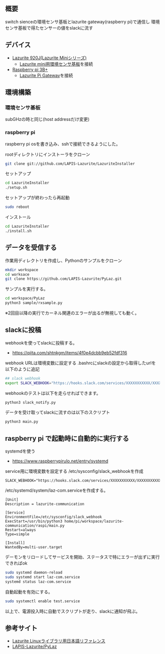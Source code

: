 ## 概要
switch sienceの環境センサ基板とlazurite gateway(raspberry pi)で通信し
環境センサ基板で得たセンサーの値をslackに流す

## デバイス
- [Lazurite 920J(Lazurite Miniシリーズ)](https://www.switch-science.com/catalog/2955/)
  - [Lazurite mini用環境センサ基板](https://www.switch-science.com/catalog/3128/)を接続
- [Raspberry pi 3B+](https://raspberry-pi.ksyic.com/main/index/pdp.id/435/pdp.open/435)
  - [Lazurite Pi Gateway](https://www.lapis-tech.com/lazurite-jp/products/lazurite-pi-gateway)を接続

## 環境構築
### 環境センサ基板
subGHzの時と同じ(host addressだけ変更)

### raspberry pi
raspberry pi osを書き込み、sshで接続できるようにした。

rootディレクトリにインストーラをクローン
```bash
git clone git://github.com/LAPIS-Lazurite/LazuriteInstaller
```

セットアップ
```bash
cd LazuriteInstaller
./setup.sh
```

セットアップが終わったら再起動
```bash
sudo reboot
```

インストール
```bash
cd LazuriteInstaller
./install.sh
```

## データを受信する
作業用ディレクトリを作成し、Pythonのサンプルをクローン
```bash
mkdir workspace
cd worksace
git clone https://github.com/LAPIS-Lazurite/PyLaz.git
```

サンプルを実行する。
```bash
cd workspace/PyLaz
python3 sample/rxsample.py
```

※2回目以降の実行でカーネル関連のエラーが出るが無視しても動く。

## slackに投稿
webhookを使ってslackに投稿する。
- https://qiita.com/shtnkgm/items/4f0e4dcbb9eb52fdf316

webhook URLは環境変数に設定する
.bashrcにslackの設定から取得したurlを以下のように追記
```bash
## slack webhook
export SLACK_WEBHOOK="https://hooks.slack.com/services/XXXXXXXXXXX/XXXXXXXXXXX/XXXXXXXXXXXXXXXXXXXXXXXX"
```

webhookのテストは以下を走らせればできます。
```bash
python3 slack_notify.py
```

データを受け取ってslackに流すのは以下のスクリプト
```bash
python3 main.py
```

## raspberry pi で起動時に自動的に実行する
systemdを使う
- https://www.raspberrypirulo.net/entry/systemd

service用に環境変数を設定する
/etc/sysconfig/slack_webhookを作成
``` 
SLACK_WEBHOOK="https://hooks.slack.com/services/XXXXXXXXXXX/XXXXXXXXXXX/XXXXXXXXXXXXXXXXXXXXXXXX"
```

/etc/systemd/system/laz-com.serviceを作成する。
```laz-com.service
[Unit]
Description = lazurite-communication

[Service]
EnvironmentFile=/etc/sysconfig/slack_webhook
ExecStart=/usr/bin/python3 home/pi/workspace/lazurite-communication/raspi/main.py
Restart=always
Type=simple

[Install]
WantedBy=multi-user.target
```

デーモンをリロードしてサービスを開始、ステータスで特にエラーが出ずに実行できればok
```bash
sudo systemd daemon-reload
sudo systemd start laz-com.service
systemd status laz-com.service
```

自動起動を有効にする。
```bash
sudo systemctl enable test.service
```

以上で、電源投入時に自動でスクリプトが走り、slackに通知が飛ぶ。

## 参考サイト
- [Lazurite Linuxライブラリ用日本語リファレンス](https://www.lapis-tech.com/lazurite-jp/contents/gateway/reference/default.html)
- [LAPIS-Lazurite/PyLaz](https://github.com/LAPIS-Lazurite/PyLaz)
